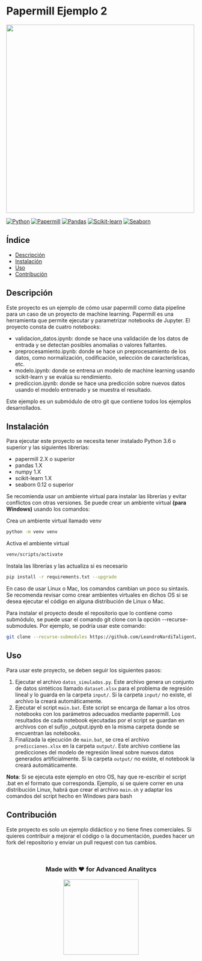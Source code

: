 # Papermill Ejemplo 2

<img src="https://th.bing.com/th/id/R.6920b7a1d49c34ccb3ed8e8c66fa89d5?rik=IsdEqlRjKLbOVQ&pid=ImgRaw&r=0" width="500">

[![Python](https://img.shields.io/badge/python-3.11.2-blue)](https://www.python.org/)
[![Papermill](https://img.shields.io/badge/papermill-2.4.0-green)](https://papermill.readthedocs.io/en/latest/)
[![Pandas](https://img.shields.io/badge/pandas-1.5.3-yellow)](https://pandas.pydata.org/)
[![Scikit-learn](https://img.shields.io/badge/scikit--learn-1.2.2-orange)](https://scikit-learn.org/)
[![Seaborn](https://img.shields.io/badge/seaborn-0.12-red)](https://seaborn.pydata.org/)

## Índice

- [Descripción](#descripción)
- [Instalación](#instalación)
- [Uso](#uso)
- [Contribución](#contribución)

## Descripción

Este proyecto es un ejemplo de cómo usar papermill como data pipeline para un caso de un proyecto de machine learning. Papermill es una herramienta que permite ejecutar y parametrizar notebooks de Jupyter. El proyecto consta de cuatro notebooks:

- validacion_datos.ipynb: donde se hace una validación de los datos de entrada y se detectan posibles anomalías o valores faltantes.
- preprocesamiento.ipynb: donde se hace un preprocesamiento de los datos, como normalización, codificación, selección de características, etc.
- modelo.ipynb: donde se entrena un modelo de machine learning usando scikit-learn y se evalúa su rendimiento.
- prediccion.ipynb: donde se hace una predicción sobre nuevos datos usando el modelo entrenado y se muestra el resultado.

Este ejemplo es un submódulo de otro git que contiene todos los ejemplos desarrollados.

## Instalación

Para ejecutar este proyecto se necesita tener instalado Python 3.6 o superior y las siguientes librerías:

- papermill 2.X o superior
- pandas 1.X
- numpy 1.X
- scikit-learn 1.X
- seaborn 0.12 o superior

Se recomienda usar un ambiente virtual para instalar las librerías y evitar conflictos con otras versiones. Se puede crear un ambiente virtual **(para Windows)** usando los comandos:

Crea un ambiente virtual llamado venv
```bash
python -m venv venv
```
Activa el ambiente virtual
```bash
venv/scripts/activate
```
Instala las librerías y las actualiza si es necesario
```bash
pip install -r requirements.txt --upgrade
```

En caso de usar Linux o Mac, los comandos cambian un poco su sintaxis. Se recomenda revisar como crear ambientes virtuales en dichos OS si se desea ejecutar el código en alguna distribución de Linux o Mac.

Para instalar el proyecto desde el repositorio que lo contiene como submódulo, se puede usar el comando git clone con la opción --recurse-submodules. Por ejemplo, se podría usar este comando:

```bash
git clone --recurse-submodules https://github.com/LeandroNardiTaligent/Papermill-Ejemplos
```

## Uso

Para usar este proyecto, se deben seguir los siguientes pasos:

1. Ejecutar el archivo `datos_simulados.py`. Este archivo genera un conjunto de datos sintéticos llamado `dataset.xlsx` para el problema de regresión lineal y lo guarda en la carpeta `input/`. Si la carpeta `input/` no existe, el archivo la creará automáticamente.
2. Ejecutar el script `main.bat`. Este script se encarga de llamar a los otros notebooks con los parámetros adecuados mediante papermill. Los resultados de cada notebook ejecutadas por el script se guardan en archivos con el sufijo _output.ipynb en la misma carpeta donde se encuentran las notebooks.
3. Finalizada la ejecución de `main.bat`, se crea el archivo `predicciones.xlsx` en la carpeta `output/`. Este archivo contiene las predicciones del modelo de regresión lineal sobre nuevos datos generados artificialmente. Si la carpeta `output/` no existe, el notebook la creará automáticamente.

**Nota**: Si se ejecuta este ejemplo en otro OS, hay que re-escribir el script .bat en el formato que corresponda. Ejemplo, si se quiere correr en una distribución Linux, habrá que crear el archivo `main.sh` y adaptar los comandos del script hecho en Windows para bash

## Contribución

Este proyecto es solo un ejemplo didáctico y no tiene fines comerciales. Si quieres contribuir a mejorar el código o la documentación, puedes hacer un fork del repositorio y enviar un pull request con tus cambios.

<br>

### <p align="center"> Made with &#x2764; for Advanced Analitycs</p>

<p align="center"><a href="https://www.taligent.com.ar/es/"><img src="https://www.taligent.com.ar/wp-content/uploads/2022/09/logo-e1664303535353-300x66.png" width='200'></a></p>
